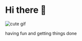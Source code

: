 # Hi there 👋

![cute gif](https://media2.giphy.com/media/v1.Y2lkPTc5MGI3NjExamx4b2t2eGs4dnU5aWJ2cTAzdjVwd2xzb2NpM25jOHl3bDNhNGN5MSZlcD12MV9pbnRlcm5hbF9naWZfYnlfaWQmY3Q9Zw/99Jjtsas6KfV6/giphy.gif)

having fun and getting things done
